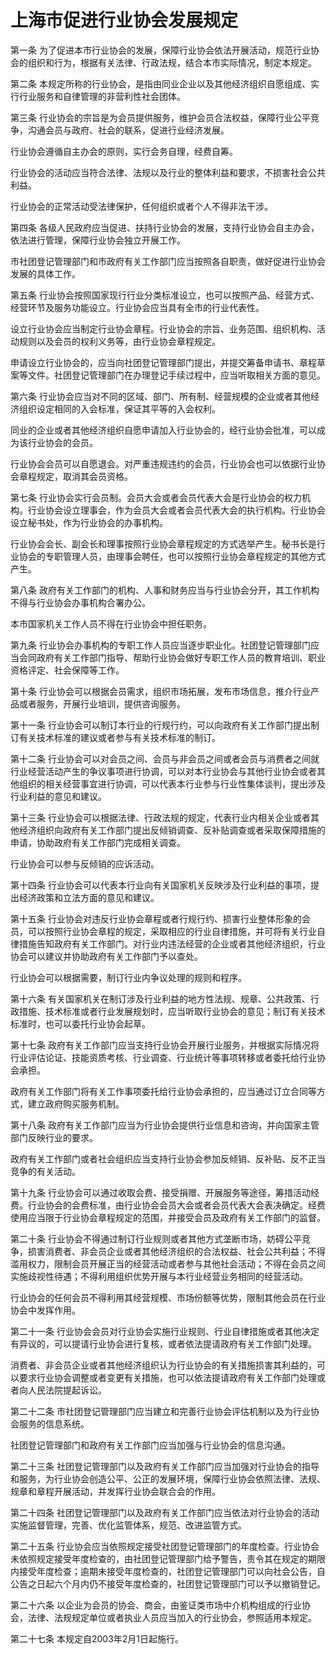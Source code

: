 # 上海市促进行业协会发展规定

<!-- INFO END -->

第一条 为了促进本市行业协会的发展，保障行业协会依法开展活动，规范行业协会的组织和行为，根据有关法律、行政法规，结合本市实际情况，制定本规定。

第二条 本规定所称的行业协会，是指由同业企业以及其他经济组织自愿组成、实行行业服务和自律管理的非营利性社会团体。

第三条 行业协会的宗旨是为会员提供服务，维护会员合法权益，保障行业公平竞争，沟通会员与政府、社会的联系，促进行业经济发展。

行业协会遵循自主办会的原则，实行会务自理，经费自筹。

行业协会的活动应当符合法律、法规以及行业的整体利益和要求，不损害社会公共利益。

行业协会的正常活动受法律保护，任何组织或者个人不得非法干涉。

第四条 各级人民政府应当促进、扶持行业协会的发展，支持行业协会自主办会，依法进行管理，保障行业协会独立开展工作。

市社团登记管理部门和市政府有关工作部门应当按照各自职责，做好促进行业协会发展的具体工作。

第五条 行业协会按照国家现行行业分类标准设立，也可以按照产品、经营方式、经营环节及服务功能设立。行业协会应当具有全市的行业代表性。

设立行业协会应当制定行业协会章程。行业协会的宗旨、业务范围、组织机构、活动规则以及会员的权利义务等，由行业协会章程规定。

申请设立行业协会的，应当向社团登记管理部门提出，并提交筹备申请书、章程草案等文件。社团登记管理部门在办理登记手续过程中，应当听取相关方面的意见。

第六条 行业协会应当对不同的区域、部门、所有制、经营规模的企业或者其他经济组织设定相同的入会标准，保证其平等的入会权利。

同业的企业或者其他经济组织自愿申请加入行业协会的，经行业协会批准，可以成为该行业协会的会员。

行业协会会员可以自愿退会。对严重违规违约的会员，行业协会也可以依据行业协会章程规定，取消其会员资格。

第七条 行业协会实行会员制。会员大会或者会员代表大会是行业协会的权力机构。行业协会设立理事会，作为会员大会或者会员代表大会的执行机构。行业协会设立秘书处，作为行业协会的办事机构。

行业协会会长、副会长和理事按照行业协会章程规定的方式选举产生。秘书长是行业协会的专职管理人员，由理事会聘任，也可以按照行业协会章程规定的其他方式产生。

第八条 政府有关工作部门的机构、人事和财务应当与行业协会分开，其工作机构不得与行业协会办事机构合署办公。

本市国家机关工作人员不得在行业协会中担任职务。

第九条 行业协会办事机构的专职工作人员应当逐步职业化。社团登记管理部门应当会同政府有关工作部门指导、帮助行业协会做好专职工作人员的教育培训、职业资格评定、社会保障等工作。

第十条 行业协会可以根据会员需求，组织市场拓展，发布市场信息，推介行业产品或者服务，开展行业培训，提供咨询服务。

第十一条 行业协会可以制订本行业的行规行约，可以向政府有关工作部门提出制订有关技术标准的建议或者参与有关技术标准的制订。

第十二条 行业协会可以对会员之间、会员与非会员之间或者会员与消费者之间就行业经营活动产生的争议事项进行协调，可以对本行业协会与其他行业协会或者其他组织的相关经营事宜进行协调，可以代表本行业参与行业性集体谈判，提出涉及行业利益的意见和建议。

第十三条 行业协会可以根据法律、行政法规的规定，代表行业内相关企业或者其他经济组织向政府有关工作部门提出反倾销调查、反补贴调查或者采取保障措施的申请，协助政府有关工作部门完成相关调查。

行业协会可以参与反倾销的应诉活动。

第十四条 行业协会可以代表本行业向有关国家机关反映涉及行业利益的事项，提出经济政策和立法方面的意见和建议。

第十五条 行业协会对违反行业协会章程或者行规行约、损害行业整体形象的会员，可以按照行业协会章程的规定，采取相应的行业自律措施，并可将有关行业自律措施告知政府有关工作部门。对行业内违法经营的企业或者其他经济组织，行业协会可以建议并协助政府有关工作部门予以查处。

行业协会可以根据需要，制订行业内争议处理的规则和程序。

第十六条 有关国家机关在制订涉及行业利益的地方性法规、规章、公共政策、行政措施、技术标准或者行业发展规划时，应当听取行业协会的意见；制订有关技术标准时，也可以委托行业协会起草。

第十七条 政府有关工作部门应当支持行业协会开展行业服务，并根据实际情况将行业评估论证、技能资质考核、行业调查、行业统计等事项转移或者委托给行业协会承担。

政府有关工作部门将有关工作事项委托给行业协会承担的，应当通过订立合同等方式，建立政府购买服务机制。

第十八条 政府有关工作部门应当为行业协会提供行业信息和咨询，并向国家主管部门反映行业的要求。

政府有关工作部门或者社会组织应当支持行业协会参加反倾销、反补贴、反不正当竞争的有关活动。

第十九条 行业协会可以通过收取会费、接受捐赠、开展服务等途径，筹措活动经费。行业协会的会费标准，由行业协会会员大会或者会员代表大会表决确定。经费使用应当限于行业协会章程规定的范围，并接受会员及政府有关工作部门的监督。

第二十条 行业协会不得通过制订行业规则或者其他方式垄断市场，妨碍公平竞争，损害消费者、非会员企业或者其他经济组织的合法权益、社会公共利益；不得滥用权力，限制会员开展正当的经营活动或者参与其他社会活动；不得在会员之间实施歧视性待遇；不得利用组织优势开展与本行业经营业务相同的经营活动。

行业协会的任何会员不得利用其经营规模、市场份额等优势，限制其他会员在行业协会中发挥作用。

第二十一条 行业协会会员对行业协会实施行业规则、行业自律措施或者其他决定有异议的，可以提请行业协会进行复核，或者依法提请政府有关工作部门处理。

消费者、非会员企业或者其他经济组织认为行业协会的有关措施损害其利益的，可以要求行业协会调整或者变更有关措施，也可以依法提请政府有关工作部门处理或者向人民法院提起诉讼。

第二十二条 市社团登记管理部门应当建立和完善行业协会评估机制以及为行业协会服务的信息系统。

社团登记管理部门和政府有关工作部门应当加强与行业协会的信息沟通。

第二十三条 社团登记管理部门以及政府有关工作部门应当加强对行业协会的指导和服务，为行业协会创造公平、公正的发展环境，保障行业协会依照法律、法规、规章和章程开展活动，并发挥行业协会联合会的作用。

第二十四条 社团登记管理部门以及政府有关工作部门应当依法对行业协会的活动实施监督管理，完善、优化监管体系，规范、改进监管方式。

第二十五条 行业协会应当依照规定接受社团登记管理部门的年度检查。行业协会未依照规定接受年度检查的，由社团登记管理部门给予警告，责令其在规定的期限内接受年度检查；逾期未接受年度检查的，社团登记管理部门可以向社会公告，自公告之日起六个月内仍不接受年度检查的，社团登记管理部门可以予以撤销登记。

第二十六条 以企业为会员的协会、商会，由鉴证类市场中介机构组成的行业协会，法律、法规规定单位或者执业人员应当加入的行业协会，参照适用本规定。

第二十七条 本规定自2003年2月1日起施行。

